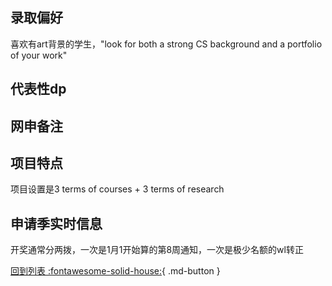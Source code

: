 ## 录取偏好

喜欢有art背景的学生，"look for both a strong CS background and a portfolio of your work"

## 代表性dp

## 网申备注

## 项目特点

项目设置是3 terms of courses + 3 terms of research

## 申请季实时信息

开奖通常分两拨，一次是1月1开始算的第8周通知，一次是极少名额的wl转正

[回到列表 :fontawesome-solid-house:](选校梯度.md){ .md-button }
